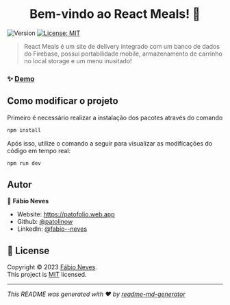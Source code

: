 <h1 align="center">Bem-vindo ao React Meals! 👋</h1>
<p>
  <img alt="Version" src="https://img.shields.io/badge/version-1.2.0-blue.svg?cacheSeconds=2592000" />
  <a href="https://github.com/Patolinow/estudos/blob/master/LICENSE" target="_blank">
    <img alt="License: MIT" src="https://img.shields.io/badge/License-MIT-yellow.svg" />
  </a>
</p>

>  React Meals é um site de delivery integrado com um banco de dados do Firebase, possui portabilidade mobile, armazenamento de carrinho no local storage e um menu inusitado!

### ✨ [Demo](https://food-app-three-lac.vercel.app)


## Como modificar o projeto

Primeiro é necessário realizar a instalação dos pacotes através do comando
```sh
npm install
```

Após isso, utilize o comando a seguir para visualizar as modificações do código em tempo real:
```sh
npm run dev
```

## Autor

👤 **Fábio Neves**

* Website: https://patofolio.web.app
* Github: [@patolinow](https://github.com/patolinow)
* LinkedIn: [@fabio--neves](https://linkedin.com/in/fabio--neves)

## 📝 License

Copyright © 2023 [Fábio Neves](https://github.com/patolinow).<br />
This project is [MIT](https://github.com/Patolinow/estudos/blob/master/LICENSE) licensed.

***
_This README was generated with ❤️ by [readme-md-generator](https://github.com/kefranabg/readme-md-generator)_